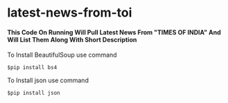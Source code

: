 # latest-news-from-toi

#### This Code On Running Will Pull Latest News From "TIMES OF INDIA" And Will List Them Along With Short Description



To Install BeautifulSoup use command

	$pip install bs4

To Install json use command

	$pip install json
